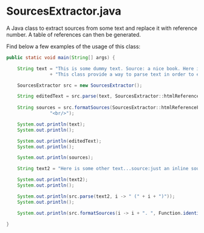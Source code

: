 # SourcesExtractor.java
A Java class to extract sources from some text and replace it with reference number. A table of references can then be generated.



Find below a few examples of the usage of this class:

```java
public static void main(String[] args) {

	String text = "This is some dummy text. Source: a nice book. Here is more text.\n"
				+ "This class provide a way to parse text in order to extract inline source references (Source : SourcesExtractor Javadoc)";

	SourcesExtractor src = new SourcesExtractor();

	String editedText = src.parse(text, SourcesExtractor::htmlReferenceFormat);
		
	String sources = src.formatSources(SourcesExtractor::htmlReferenceFormat, Function.identity(),
				"<br/>");

	System.out.println(text);
	System.out.println();

	System.out.println(editedText);
	System.out.println();

	System.out.println(sources);

	String text2 = "Here is some other text...source:just an inline source";

	System.out.println(text2);
	System.out.println();

	System.out.println(src.parse(text2, i -> " (" + i + ")"));
	System.out.println();

	System.out.println(src.formatSources(i -> i + ". ", Function.identity(), "\n"));

}
```
